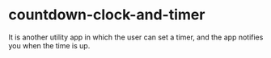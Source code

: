 # countdown-clock-and-timer
It is another utility app in which the user can set a timer, and the app notifies you when the time is up.
